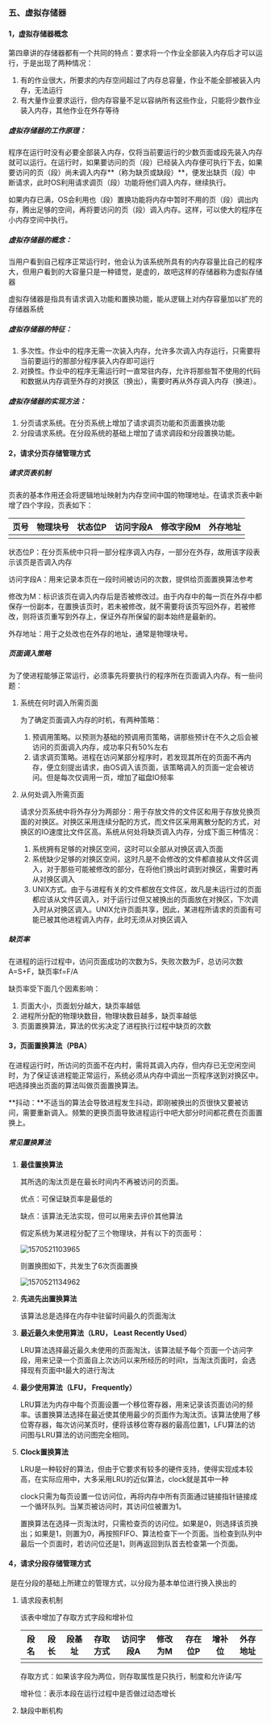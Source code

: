### 五、虚拟存储器

#### 1，虚拟存储器概念

第四章讲的存储器都有一个共同的特点：要求将一个作业全部装入内存后才可以运行，于是出现了两种情况：

1. 有的作业很大，所要求的内存空间超过了内存总容量，作业不能全部被装入内存，无法运行
2. 有大量作业要求运行，但内存容量不足以容纳所有这些作业，只能将少数作业装入内存，其他作业在外存等待

##### 虚拟存储器的工作原理：

程序在运行时没有必要全部装入内存，仅将当前要运行的少数页面或段先装入内存就可以运行。在运行时，如果要访问的页（段）已经装入内存便可执行下去，如果要访问的页（段）尚未调入内存**（称为缺页或缺段）**，便发出缺页（段）中断请求，此时OS利用请求调页（段）功能将他们调入内存，继续执行。

如果内存已满，OS会利用也（段）置换功能将内存中暂时不用的页（段）调出内存，腾出足够的空间，再将要访问的页（段）调入内存。这样，可以使大的程序在小内存空间中执行。

##### 虚拟存储器的概念：

当用户看到自己程序正常运行时，他会认为该系统所具有的内存容量比自己的程序大，但用户看到的大容量只是一种错觉，是虚的，故吧这样的存储器称为虚拟存储器

虚拟存储器是指具有请求调入功能和置换功能，能从逻辑上对内存容量加以扩充的存储器系统

##### 虚拟存储器的特征：

1. 多次性。作业中的程序无需一次装入内存，允许多次调入内存运行，只需要将当前要运行的那部分程序装入内存即可运行
2. 对换性。作业中的程序无需运行时一直常驻内存，允许将那些暂不使用的代码和数据从内存调至外存的对换区（换出），需要时再从外存调入内存（换进）。

##### 虚拟存储器的实现方法：

1. 分页请求系统。在分页系统上增加了请求调页功能和页面置换功能
2. 分段请求系统。在分段系统的基础上增加了请求调段和分段置换功能。

#### 2，请求分页存储管理方式

##### 请求页表机制

页表的基本作用还会将逻辑地址映射为内存空间中国的物理地址。在请求页表中新增了四个字段，页表如下：

| 页号 | 物理块号 | 状态位P | 访问字段A | 修改字段M | 外存地址 |
| :--- | -------- | ------- | --------- | --------- | -------- |
|      |          |         |           |           |          |

状态位P：在分页系统中只将一部分程序调入内存，一部分在外存，故用该字段表示该页是否调入内存

访问字段A：用来记录本页在一段时间被访问的次数，提供给页面置换算法参考

修改为M：标识该页在调入内存后是否被修改过。由于内存中的每一页在外存中都保存一份副本，在置换该页时，若未被修改，就不需要将该页写回外存，若被修改，则将该页重写到外存上，保证外存所保留的副本始终是最新的。

外存地址：用于之处改也在外存的地址，通常是物理块号。

##### 页面调入策略

为了使进程能够正常运行，必须事先将要执行的程序所在页面调入内存。有一些问题：

1. 系统在何时调入所需页面

   为了确定页面调入内存的时机，有两种策略：

   1. 预调用策略。以预测为基础的预调用页策略，讲那些预计在不久之后会被访问的页面调入内存，成功率只有50%左右
   2. 请求调页策略。进程在访问某部分程序时，若发现其所在的页面不再内存，便立刻提出请求，由OS调入该页面，该策略调入的页面一定会被访问。但是每次仅调用一页，增加了磁盘IO频率

2. 从何处调入所需页面

   请求分页系统中将外存分为两部分：用于存放文件的文件区和用于存放兑换页面的对换区。对换区采用连续分配的方式，而文件区采用离散分配的方式，对换区的IO速度比文件区高。系统从何处将缺页调入内存，分成下面三种情况：

   1. 系统拥有足够的对换区空间，这时可以全部从对换区调入页面
   2. 系统缺少足够的对换区空间，这时凡是不会修改的文件都直接从文件区调入，对于那些可能被修改的部分，在将他们换出时调到对换区，需要时再从对换区调入
   3. UNIX方式。由于与进程有关的文件都放在文件区，故凡是未运行过的页面都应该从文件区调入，对于运行过但又被换出的页面放在对换区，下次调入时从对换区调入。UNIX允许页面共享，因此，某进程所请求的页面有可能已被其他进程调入内存，此时无须从对换区调入

##### 缺页率

在进程的运行过程中，访问页面成功的次数为S，失败次数为F，总访问次数A=S+F，缺页率f=F/A

缺页率受下面几个因素影响：

1. 页面大小，页面划分越大，缺页率越低
2. 进程所分配的物理块数目，物理块数目越多，缺页率越低
3. 页面置换算法，算法的优劣决定了进程执行过程中缺页的次数

#### 3，页面置换算法（PBA）

在进程运行时，所访问的页面不在内村，需将其调入内存，但内存已无空闲空间时，为了保证该进程能正常运行，系统必须从内存中调出一页程序送到对换区中。吧选择换出页面的算法叫做页面置换算法。

**抖动：**不适当的算法会导致进程发生抖动，即刚被换出的页很快又要被访问，需要重新调入。频繁的更换页面导致进程运行中吧大部分时间都花费在页面置换上。

##### 常见置换算法

1. **最佳置换算法**

   其所选的淘汰页是在最长时间内不再被访问的页面。

   优点：可保证缺页率是最低的

   缺点：该算法无法实现，但可以用来去评价其他算法

   假定系统为某进程分配了三个物理块，并有以下的页面号：

   ![1570521103965](C:\Users\Administrator\AppData\Roaming\Typora\typora-user-images\1570521103965.png)

   则置换图如下，共发生了6次页面置换

   ![1570521134962](C:\Users\Administrator\AppData\Roaming\Typora\typora-user-images\1570521134962.png)

   

2. **先进先出置换算法**

   该算法总是选择在内存中驻留时间最久的页面淘汰

3. **最近最久未使用算法（LRU， Least Recently Used）**

   LRU算法选择最近最久未使用的页面淘汰，该算法赋予每个页面一个访问字段，用来记录一个页面自上次访问以来所经历的时间t，当淘汰页面时，会选择现有页面中t最大的进行淘汰

4. **最少使用算法（LFU， Frequently）**

   LRU算法为内存中每个页面设置一个移位寄存器，用来记录该页面访问的频率。该置换算法选择在最近使其使用最少的页面作为淘汰页。该算法使用了移位寄存器，每次访问某页时，便将该移位寄存器的最高位置1，LFU算法的访问图与LRU算法的访问图完全相同。

5. **Clock置换算法**

   LRU是一种较好的算法，但由于它要求有较多的硬件支持，使得实现成本较高，在实际应用中，大多采用LRU的近似算法，clock就是其中一种

   clock只需为每页设置一位访问位，再将内存中所有页面通过链接指针链接成一个循环队列。当某页被访问时，其访问位被置为1。
   
   置换算法在选择一页淘汰时，只需检查页的访问位。如果是0，则选择该页换出；如果是1，则置为0，再按照FIFO、算法检查下一个页面。当检查到队列中最后一个页面时，若访问位还是1，则再返回到队首去检查第一个页面。

#### 4，请求分段存储管理方式

​	是在分段的基础上所建立的管理方式，以分段为基本单位进行换入换出的

1. 请求段表机制

   该表中增加了存取方式字段和增补位

   | 段名 | 段长 | 段基址 | 存取方式 | 访问字段A | 修改为M | 存在位P | 增补位 | 外存地址 |
   | ---- | ---- | ------ | -------- | --------- | ------- | ------- | ------ | -------- |
   |      |      |        |          |           |         |         |        |          |

   存取方式：如果该字段为两位，则存取属性是只执行，制度和允许读/写

   增补位：表示本段在运行过程中是否做过动态增长

2. 缺段中断机构